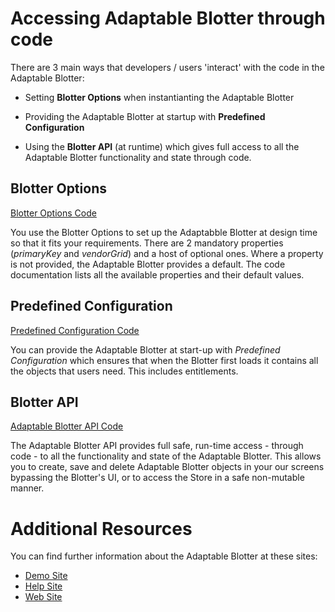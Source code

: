 # Accessing Adaptable Blotter through code

There are 3 main ways that developers / users 'interact' with the code in the Adaptable Blotter:

- Setting **Blotter Options** when instantianting the Adaptable Blotter

- Providing the Adaptable Blotter at startup with **Predefined Configuration**

- Using the **Blotter API** (at runtime) which gives full access to all the Adaptable Blotter functionality and state through code.

## Blotter Options

[Blotter Options Code](./interfaces/_blotteroptions_adaptableblotteroptions_.adaptableblotteroptions.html)

You use the Blotter Options to set up the Adaptabble Blotter at design time so that it fits your requirements. There are 2 mandatory properties (_primaryKey_ and _vendorGrid_) and a host of optional ones. Where a property is not provided, the Adaptable Blotter provides a default. The code documentation lists all the available properties and their default values.

## Predefined Configuration

[Predefined Configuration Code](./interfaces/_predefinedconfig_predefinedconfig_.predefinedconfig.html)

You can provide the Adaptable Blotter at start-up with _Predefined Configuration_ which ensures that when the Blotter first loads it contains all the objects that users need. This includes entitlements.

## Blotter API

[Adaptable Blotter API Code](interfaces/_api_interface_iblotterapi_.iblotterapi.html)

The Adaptable Blotter API provides full safe, run-time access - through code - to all the functionality and state of the Adaptable Blotter. This allows you to create, save and delete Adaptable Blotter objects in your our screens bypassing the Blotter's UI, or to access the Store in a safe non-mutable manner.

# Additional Resources

You can find further information about the Adaptable Blotter at these sites:

- [Demo Site](https://demo.adaptableblotter.com)
- [Help Site](https://adaptabletools.zendesk.com/hc/en-us)
- [Web Site](http://www.adaptabletools.com)
